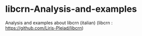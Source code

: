 # libcrn-Analysis-and-examples
Analysis and examples about libcrn (italian) (libcrn : https://github.com/Liris-Pleiad/libcrn)
